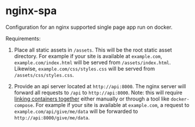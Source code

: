 # nginx-spa

Configuration for an nginx supported single page app run on docker.

Requirements:

1. Place all static assets in `/assets`. This will be the root static asset directory.
For example if your site is available at `example.com`, `example.com/index.html` will be served from `/assets/index.html`. Likewise, `example.com/css/styles.css` will be served from `/assets/css/styles.css`.

2. Provide an api server located at `http://api:8000`. The nginx server will forward all requests to `/api` to `http://api:8000`. Note: this will require [linking containers together](https://docs.docker.com/userguide/dockerlinks/) either manually or through a tool like `docker-compose`.
For example if your site is available at `example.com`, a request to `example.com/api/give/me/data` will be forwarded to `http://api:8000/give/me/data`.
